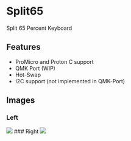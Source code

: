 # Split65
Split 65 Percent Keyboard

## Features
- ProMicro and Proton C support
- QMK Port (WIP)
- Hot-Swap
- I2C support (not implemented in QMK-Port)

## Images
### Left 
<img src="https://i.imgur.com/6TQmdJk.png">  
### Right 
<img src="https://i.imgur.com/u5480U5.png">  
